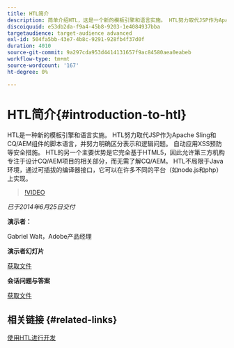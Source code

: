 ```yaml
---
title: HTL简介
description: 简单介绍HTL，这是一个新的模板引擎和语言实施。 HTL努力取代JSP作为Apache Sling和CQ/AEM组件的脚本语言，并努力明确区分表示和逻辑问题。
discoiquuid: e53db2da-f9a4-45b8-9203-1e4084937bba
targetaudience: target-audience advanced
exl-id: 504fa5bb-43e7-4b8c-9291-928fb4f37d0f
duration: 4010
source-git-commit: 9a297cda953d4414131657f9ac84580aea0eabeb
workflow-type: tm+mt
source-wordcount: '167'
ht-degree: 0%

---
```


# HTL简介{#introduction-to-htl}

HTL是一种新的模板引擎和语言实施。 HTL努力取代JSP作为Apache Sling和CQ/AEM组件的脚本语言，并努力明确区分表示和逻辑问题。 自动应用XSS预防等安全措施。 HTL的另一个主要优势是它完全基于HTML5，因此允许第三方机构专注于设计CQ/AEM项目的相关部分，而无需了解CQ/AEM。 HTL不局限于Java环境，通过可插拔的编译器接口，它可以在许多不同的平台（如node.js和php）上实现。

>[!VIDEO](https://video.tv.adobe.com/v/19504/?quality=9)

*已于2014年6月25日交付*

**演示者：**

Gabriel Walt，Adobe产品经理

**演示者幻灯片**

[获取文件](assets/sightly-component-development.pdf)

**会话问题与答案**

[获取文件](assets/introduction-to-sightly-q-as.pdf)

## 相关链接 {#related-links}

[使用HTL进行开发](https://docs.adobe.com/docs/en/htl/overview.html?wcmmode=disabled)

<!--
[Get back to the Overview](https://helpx.adobe.com/cn/experience-manager/kt/eseminars/gems/aem-index.html)
-->
